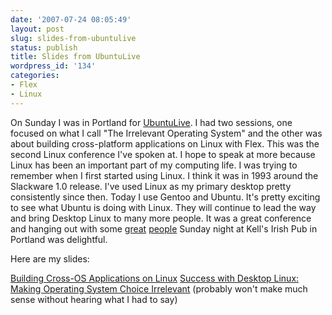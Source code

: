 ```yaml
---
date: '2007-07-24 08:05:49'
layout: post
slug: slides-from-ubuntulive
status: publish
title: Slides from UbuntuLive
wordpress_id: '134'
categories:
- Flex
- Linux
---
```


On Sunday I was in Portland for [UbuntuLive](http://www.ubuntulive.com/).  I had two sessions, one focused on what I call "The Irrelevant Operating System" and the other was about building cross-platform applications on Linux with Flex.  This was the second Linux conference I've spoken at.  I hope to speak at more because Linux has been an important part of my computing life.  I was trying to remember when I first started using Linux.  I think it was in 1993 around the Slackware 1.0 release.  I've used Linux as my primary desktop pretty consistently since then.  Today I use Gentoo and Ubuntu.  It's pretty exciting to see what Ubuntu is doing with Linux.  They will continue to lead the way and bring Desktop Linux to many more people.  It was a great conference and hanging out with some [great](http://redmonk.com/sogrady/2007/07/23/some-work-and-much-play-ubuntulive-oscon/) [people](http://stephesblog.blogs.com/my_weblog/2007/07/ubuntu-live-day.html) Sunday night at Kell's Irish Pub in Portland was delightful.

Here are my slides:

[Building Cross-OS Applications on Linux](/downloads/ubuntulive_rias_with_flex.pdf)
[Success with Desktop Linux: Making Operating System Choice Irrelevant](/downloads/ubuntulive_irrelevant_os.pdf) (probably won't make much sense without hearing what I had to say)
